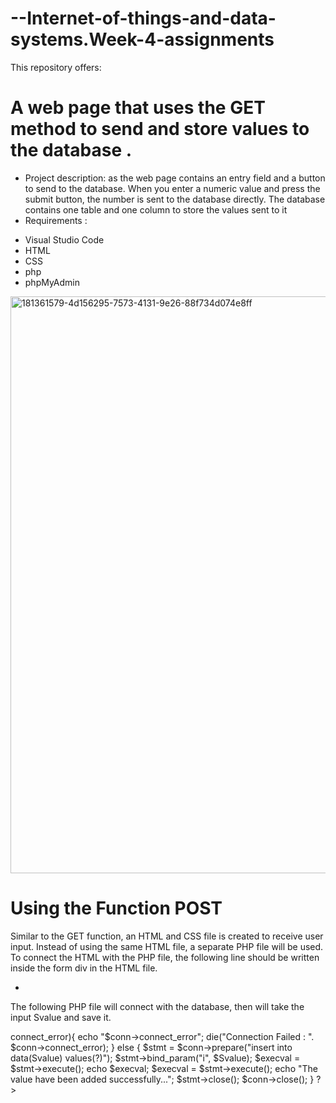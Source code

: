 # --Internet-of-things-and-data-systems.Week-4-assignments
This repository offers:
# A web page that uses the GET method to send and store values to the database .
* Project description:
as the web page contains an entry field and a button to send to the database.
When you enter a numeric value and press the submit button, the number is sent to the database directly.
The database contains one table and one column to store the values sent to it 
* Requirements :
- Visual Studio Code
- HTML
- CSS
- php
- phpMyAdmin

<img width="923" alt="181361579-4d156295-7573-4131-9e26-88f734d074e8ff" src="https://user-images.githubusercontent.com/108256116/182549741-a810085e-0363-4580-b0a4-34585326c7d0.png">



#  Using the Function POST
Similar to the GET function, an HTML and CSS file is created to receive user input. Instead of using the same HTML file, a separate PHP file will be used. To connect the HTML with the PHP file, the following line should be written inside the form div in the HTML file.

* <form action="connect.php" method="post">
    
The following PHP file will connect with the database, then will take the input Svalue and save it.

<?php
    $Svalue = $_POST['Svalue'];
// Database connection
$conn = new mysqli('localhost','root','','database');
if($conn->connect_error){
    echo "$conn->connect_error";
    die("Connection Failed : ". $conn->connect_error);
} else {
    $stmt = $conn->prepare("insert into data(Svalue) values(?)");
    $stmt->bind_param("i", $Svalue);
    $execval = $stmt->execute();
    echo $execval;
    $execval = $stmt->execute();
    echo "The value have been added successfully...";
    $stmt->close();
    $conn->close();
}
?>
